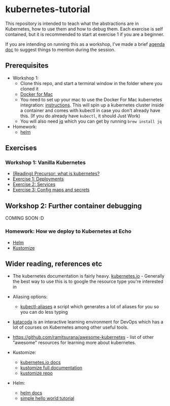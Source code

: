 # kubernetes-tutorial
This repository is intended to teach what the abstractions are in Kubernetes, how to use them and how to debug them. Each exercise is self contained, but it is recommended to start at exercise 1 if you are a beginner.

If you are intending on running this as a workshop, I've made a brief [agenda doc](workshop.md) to suggest things to mention during the session.

## Prerequisites
- Workshop 1:
    - Clone this repo, and start a terminal window in the folder where you cloned it
    - [Docker for Mac](https://download.docker.com/mac/stable/Docker.dmg)
    - You need to set up your mac to use the Docker For Mac kubernetes integration: [instructions](https://docs.docker.com/docker-for-mac/#kubernetes). This will spin up a kubernetes cluster inside a container and comes with kubectl in case you don't already have this. (If you do already have `kubectl`, it should Just Work)
    - You will also need [jq](https://stedolan.github.io/jq/) which you can get by running `brew install jq`
- Homework: 
    - [helm](https://helm.sh/docs/intro/install/)

## Exercises
### Workshop 1: Vanilla Kubernetes
- [(Reading) Precursor: what is kubernetes?](docs/kubernetes.md)
- [Exercise 1: Deployments](docs/deployments.md)
- [Exercise 2: Services](docs/services.md)
- [Exercise 3: Config maps and secrets](docs/config.md)

## Workshop 2: Further container debugging
COMING SOON :D

### Homework: How we deploy to Kubernetes at Echo
- [Helm](docs/helm.md)
- [Kustomize](docs/kustomize.md)

## Wider reading, references etc
- The kubernetes documentation is fairly heavy. [kubernetes.io](https://kubernetes.io) - Generally the best way to use this is to google the resource type you're interested in
- Aliasing options:
    - [kubectl-aliases](https://github.com/ahmetb/kubectl-aliases) a script which generates a lot of aliases for you so you can do less typing

- [katacoda](https://katacoda.com) is an interactive learning environment for DevOps which has a lot of courses on Kubernetes among other useful tools.
- https://github.com/ramitsurana/awesome-kubernetes - list of other "awesome" resources for learning more about kubernetes.
- Kustomize:
    - [kubernetes.io docs](https://kubectl.docs.kubernetes.io/pages/examples/kustomize.html)
    - [kustomize full documentation](https://kustomize.io)
    - [kustomize repo](https://github.com/kubernetes-sigs/kustomize/tree/master/docs)
- Helm:
    - [helm docs](https://helm.sh)
    - [simple hello world tutorial](https://medium.com/@pablorsk/kubernetes-helm-node-hello-world-c97d20437abd)